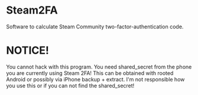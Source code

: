# Steam2FA
Software to calculate Steam Community two-factor-authentication code.
# NOTICE!
You cannot hack with this program.
You need shared_secret from the phone you are currently using Steam 2FA!
This can be obtained with rooted Android or possibly via iPhone backup + extract.
I'm not responsible how you use this or if you can not find the shared_secret!
